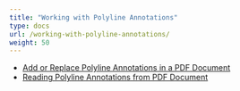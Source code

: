 ```yaml
---
title: "Working with Polyline Annotations"
type: docs
url: /working-with-polyline-annotations/
weight: 50
---
```


- [Add or Replace Polyline Annotations in a PDF Document](/pdf/add-or-replace-polyline-annotations-in-a-pdf-document/)
- [Reading Polyline Annotations from PDF Document](/pdf/reading-polyline-annotations-from-pdf-document/)
